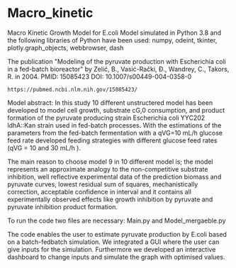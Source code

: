 # Macro_kinetic
Macro Kinetic Growth Model for E.coli 
Model simulated in Python 3.8 and the following libraries of Python have been used:
    numpy,
    odeint,
    tkinter,
    plotly.graph_objects,
    webbrowser,
    dash
    

The publication
    "Modeling of the pyruvate production with Escherichia coli in a
    fed-batch bioreactor" by Zelić, B., Vasić-Rački, Đ., Wandrey, C., Takors, R.
    in 2004.
    PMID: 15085423  DOI: 10.1007/s00449-004-0358-0
    
    https://pubmed.ncbi.nlm.nih.gov/15085423/
  
Model abstract:
   In this study 10 different unstructered model has been developed to model cell growth, substrate cG,0 consumption,
    and product formation of the pyruvate producing strain Escherichia coli YYC202 ldhA::Kan strain used in 
    fed-batch processes. With the estimations of the parameters from the fed-batch fermentation with a qVG=10 mL/h 
    glucose feed rate developed feeding strategies with different glucose feed rates (qVG = 10 and 30  mL/h ). 
    
   The main reason to choose model 9 in 10 different model is; the model represents an approximate analogy 
    to the non-competitive substrate inhibition, well reflective experimental data of the prediction biomass 
    and pyruvate curves, lowest residual sum of squares, mechanistically correction, acceptable confidence in interval 
    and it contains all experimentally observed effects like growth inhibition by pyruvate and 
    pyruvate inhibition product formation. 
    
    
To run the code two files are necessary: 
    Main.py and Model_mergaeble.py 

The code enables the user to estimate pyruvate production by E.coli based on a batch-fedbatch simulation. 
We integrated a GUI where the user can give inputs for the simulation.
Furthermore we developed an interactive dashboard to change inputs and simulate the graph with optimised values. 

